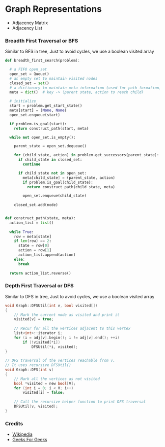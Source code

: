 # Graph Representations

* Adjacency Matrix
* Adjacency List

### Breadth First Traversal or BFS

Similar to BFS in tree, Just to avoid cycles, we use a boolean visited array

```python
def breadth_first_search(problem):

  # a FIFO open_set
  open_set = Queue()
  # an empty set to maintain visited nodes
  closed_set = set()
  # a dictionary to maintain meta information (used for path formation)
  meta = dict()  # key -> (parent state, action to reach child)

  # initialize
  start = problem.get_start_state()
  meta[start] = (None, None)
  open_set.enqueue(start)

  if problem.is_goal(start):
    return construct_path(start, meta)

  while not open_set.is_empty():

    parent_state = open_set.dequeue()

    for (child_state, action) in problem.get_successors(parent_state):
      if child_state in closed_set:
        continue

      if child_state not in open_set:
        meta[child_state] = (parent_state, action)
        if problem.is_goal(child_state):
          return construct_path(child_state, meta)

        open_set.enqueue(child_state)
    
    closed_set.add(node)


def construct_path(state, meta):
  action_list = list()
  
  while True:
    row = meta[state]
    if len(row) == 2:
      state = row[0]
      action = row[1]
      action_list.append(action)
    else:
      break
  
  return action_list.reverse()
```

### Depth First Traversal or DFS

Similar to DFS in tree, Just to avoid cycles, we use a boolean visited array


```c
void Graph::DFSUtil(int v, bool visited[])
{
    // Mark the current node as visited and print it
    visited[v] = true;
 
    // Recur for all the vertices adjacent to this vertex
    list<int>::iterator i;
    for (i = adj[v].begin(); i != adj[v].end(); ++i)
        if (!visited[*i])
            DFSUtil(*i, visited);
}
 
// DFS traversal of the vertices reachable from v. 
// It uses recursive DFSUtil()
void Graph::DFS(int v)
{
    // Mark all the vertices as not visited
    bool *visited = new bool[V];
    for (int i = 0; i < V; i++)
        visited[i] = false;
 
    // Call the recursive helper function to print DFS traversal
    DFSUtil(v, visited);
}
```

### Credits

* [Wikipedia](https://en.wikipedia.org/wiki/Breadth-first_search)
* [Geeks For Geeks](http://www.geeksforgeeks.org/depth-first-traversal-for-a-graph/)
